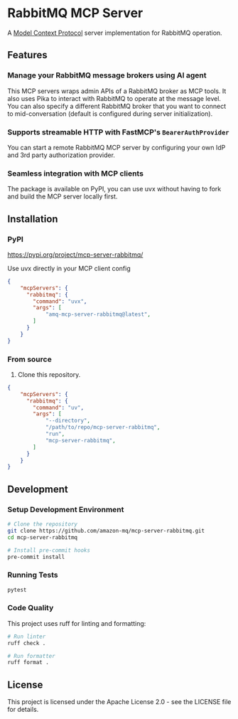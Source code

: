 # RabbitMQ MCP Server
A [Model Context Protocol](https://www.anthropic.com/news/model-context-protocol) server implementation for RabbitMQ operation.

## Features

### Manage your RabbitMQ message brokers using AI agent
This MCP servers wraps admin APIs of a RabbitMQ broker as MCP tools. It also uses Pika to interact with RabbitMQ to operate at the message level. You can also specify a different RabbitMQ broker that you want to connect to mid-conversation (default is configured during server initialization).

### Supports streamable HTTP with FastMCP's `BearerAuthProvider`
You can start a remote RabbitMQ MCP server by configuring your own IdP and 3rd party authorization provider.

### Seamless integration with MCP clients
The package is available on PyPI, you can use uvx without having to fork and build the MCP server locally first.


## Installation

### PyPI

https://pypi.org/project/mcp-server-rabbitmq/

Use uvx directly in your MCP client config

```json
{
    "mcpServers": {
      "rabbitmq": {
        "command": "uvx",
        "args": [
            "amq-mcp-server-rabbitmq@latest",
        ]
      }
    }
}
```

### From source
1. Clone this repository.

```json
{
    "mcpServers": {
      "rabbitmq": {
        "command": "uv",
        "args": [
            "--directory",
            "/path/to/repo/mcp-server-rabbitmq",
            "run",
            "mcp-server-rabbitmq",
        ]
      }
    }
}
```

## Development

### Setup Development Environment

```bash
# Clone the repository
git clone https://github.com/amazon-mq/mcp-server-rabbitmq.git
cd mcp-server-rabbitmq

# Install pre-commit hooks
pre-commit install
```

### Running Tests

```bash
pytest
```

### Code Quality

This project uses ruff for linting and formatting:

```bash
# Run linter
ruff check .

# Run formatter
ruff format .
```

## License

This project is licensed under the Apache License 2.0 - see the LICENSE file for details.
